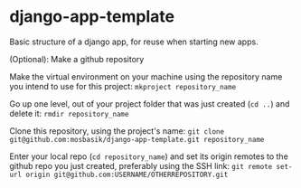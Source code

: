 # django-app-template
Basic structure of a django app, for reuse when starting new apps.

(Optional): Make a github repository

Make the virtual environment on your machine using the repository name you intend to use for this project: `mkproject repository_name`

Go up one level, out of your project folder that was just created (`cd ..`) and delete it: `rmdir repository_name`

Clone this repository, using the project's name: `git clone git@github.com:mosbasik/django-app-template.git repository_name`

Enter your local repo (`cd repository_name`) and set its origin remotes to the github repo you just created, preferably using the SSH link: `git remote set-url origin git@github.com:USERNAME/OTHERREPOSITORY.git`